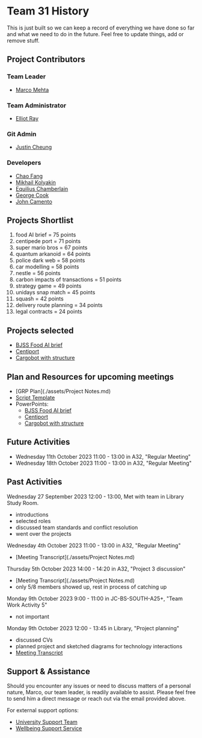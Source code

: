 # Team 31 History
This is just built so we can keep a record of everything we have done so far and what we need to do in the future. Feel free to update things, add or remove stuff.

## Project Contributors

### Team Leader
- [Marco Mehta](psymm9@exmail.nottingham.ac.uk)
### Team Administrator
- [Elliot Ray](psyer4@exmail.nottingham.ac.uk)

### Git Admin
- [Justin Cheung](psyjc24@exmail.nottingham.ac.uk)

### Developers
- [Chao Fang](scycf1@exmail.nottingham.ac.uk)
- [Mikhail Kolyakin](efymk3@exmail.nottingham.ac.uk)
- [Equilius Chamberlain](psyec4@exmail.nottingham.ac.uk)
- [George Cook](psygc3@exmail.nottingham.ac.uk)
- [John Camento](psyjc21@exmail.nottingham.ac.uk)

## Projects Shortlist
1. food AI brief = 75 points
2. centipede port = 71 points
3. super mario bros = 67 points
4. quantum arkanoid = 64 points
5. police dark web = 58 points
6. car modelling = 58 points
7. nestle = 56 points
8. carbon impacts of transactions = 51 points
9. strategy game = 49 points
10. unidays snap match = 45 points
11. squash = 42 points
12. delivery route planning = 34 points
13. legal contracts = 24 points

## Projects selected
- [BJSS Food AI brief](https://moodle.nottingham.ac.uk/pluginfile.php/10088915/mod_resource/content/0/BJSS-FoodAIBrief.pdf)
- [Centiport](https://moodle.nottingham.ac.uk/pluginfile.php/10084241/mod_resource/content/0/FeralInteractive-Centiport.pdf)
- [Cargobot with structure](https://moodle.nottingham.ac.uk/pluginfile.php/10168901/mod_resource/content/0/UoN-CargobotWithStructure.pdf)

## Plan and Resources for upcoming meetings
- [GRP Plan](./assets/Project Notes.md)
- [Script Template](https://uniofnottm-my.sharepoint.com/:w:/g/personal/psymm9_nottingham_ac_uk/EcZDh0bHvwVOvc5gKGSsYCIBX_G768DUx8P9IqhRRvLBTg?e=XK1EJH)
- PowerPoints:
    - [BJSS Food AI brief](https://uniofnottm-my.sharepoint.com/:p:/g/personal/psymm9_nottingham_ac_uk/EbFzjZXqODVPimKOHsD8e08Be-EQf3fQ-iVLgDQ18Ov9sg?e=Fp7ukz)
    - [Centiport](https://uniofnottm-my.sharepoint.com/:p:/g/personal/psymm9_nottingham_ac_uk/EXAaRViUMTNOg7WAKlgp5goB5zD-H0Jk3ZSbnTbCDyFfNw?e=qrFRdv)
    - [Cargobot with structure](https://uniofnottm-my.sharepoint.com/:p:/g/personal/psymm9_nottingham_ac_uk/EaAvN1UwNw9OrXCDBPJ1xqsBvWcL4oujFjkWRmFqF2Ru3A?e=sIDi5W)

## Future Activities
- Wednesday 11th October 2023 11:00 - 13:00 in A32, "Regular Meeting"
- Wednesday 18th October 2023 11:00 - 13:00 in A32, "Regular Meeting"

## Past Activities
Wednesday 27 September 2023 12:00 - 13:00, Met with team in Library Study Room.
- introductions
- selected roles
- discussed team standards and conflict resolution
- went over the projects

Wednesday 4th October 2023 11:00 - 13:00 in A32, "Regular Meeting"
- [Meeting Transcript](./assets/Project Notes.md)

Thursday 5th October 2023 14:00 - 14:20 in A32, "Project 3 discussion"
- [Meeting Transcript](./assets/Project Notes.md)
- only 5/8 members showed up, rest in process of catching up

Monday 9th October 2023 9:00 - 11:00 in JC-BS-SOUTH-A25+, "Team Work Activity 5"
- not important

Monday 9th October 2023 12:00 - 13:45 in Library, "Project planning"
- discussed CVs
- planned project and sketched diagrams for technology interactions
- [Meeting Transcript](./assets/)

## Support & Assistance

Should you encounter any issues or need to discuss matters of a personal nature, Marco, our team leader, is readily available to assist. Please feel free to send him a direct message or reach out via the email provided above.

For external support options:

- [University Support Team](https://www.nottingham.ac.uk/studentservices/help/index.aspx)
- [Wellbeing Support Service](https://www.nottingham.ac.uk/studentservices/services/support-and-wellbeing-service.aspx)
